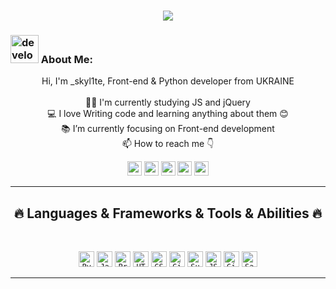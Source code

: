 <!-- [![Typing SVG](https://readme-typing-svg.herokuapp.com?font=Fira+Code&pause=1000&width=435&lines=This+is+_skyl1te)](https://git.io/typing-svg)       -->

<h1 align="center">
  <a href="https://git.io/typing-svg">
    <img src="https://readme-typing-svg.herokuapp.com?font=Fira+Code&weight=600&size=30&pause=1000&center=true&vCenter=true&width=437&lines=This+is+_skyl1te">
  </a>
</h1>
   
###  <img src="/images/Developer.gif" alt="developer gif"  height="45px">  About Me:
<p align="center">
  Hi, I'm _skyl1te, Front-end & Python developer from UKRAINE
  <br>
  <br>
  👨‍🎓 I'm currently studying JS and jQuery
  <br>
  💻 I love Writing code and learning anything about them 😊
  <br>
  📚 I’m currently focusing on Front-end development
  <br>
  📫 How to reach me 👇
</p>
<p align="center"> <a href="https://www.linkedin.com/in/skyl1te-955499262/"><img src="https://img.shields.io/badge/linkedin-%230077B5.svg?&style=for-the-badge&logo=linkedin&logoColor=white" height=23></a> <a href="mailto:chuchu.andreimax@gmail.com"><img src="https://img.shields.io/badge/Gmail-D14836?style=for-the-badge&logo=gmail&logoColor=white" height=23></a> <a href="https://github.com/Skyl1te"><img src="https://img.shields.io/badge/GitHub-100000?style=for-the-badge&logo=github&logoColor=white" height=23></a> <a href="https://www.youtube.com/channel/UCpmyzv5ZRuesuJTmUlSl6kA"><img src="https://img.shields.io/badge/YouTube-FF0000?style=for-the-badge&logo=youtube&logoColor=white" height=23></a> <a href="https://t.me/vers0p"><img src="https://img.shields.io/badge/Telegram-2CA5E0?style=for-the-badge&logo=telegram&logoColor=white" height=23></a></p>
<hr>
<h2 align="center">🔥 Languages & Frameworks & Tools & Abilities 🔥</h2><br>
<p align="center">
  <code><img title="Python" height="25" src="images/python-original.svg"></code>
  <code><img title="Javascript" height="25" src="images/javascript.svg"></code>
  <code><img title="Problem Solving" height="25" src="images/problemSolving.png"></code>
  <code><img title="HTML5" height="25" src="images/html5.svg"></code>
  <code><img title="CSS" height="25" src="images/css.svg"></code>
  <code><img title="Git" height="25" src="images/git-original.svg"></code>
  <code><img title="Sublime Text 4" height="25" src="https://cdn.worldvectorlogo.com/logos/sublime-text.svg"></code>
  <code><img title="JSON" height="25" src="images/json.svg"></code>
  <code><img title="GitHub" height="25" src="images/github.svg"></code>
  <code><img title="Sass" height="25" src="images/sass.svg"></code>
</p>
<hr>


